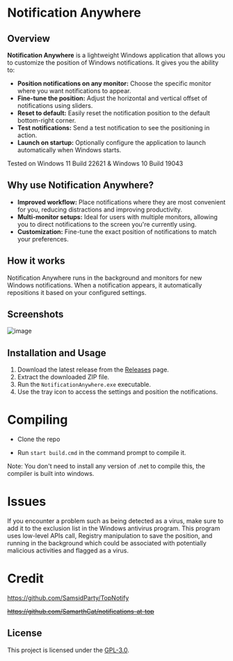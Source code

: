 # Notification Anywhere

## Overview

**Notification Anywhere** is a lightweight Windows application that allows you to customize the position of Windows notifications. It gives you the ability to:

- **Position notifications on any monitor:** Choose the specific monitor where you want notifications to appear.
- **Fine-tune the position:** Adjust the horizontal and vertical offset of notifications using sliders.
- **Reset to default:** Easily reset the notification position to the default bottom-right corner.
- **Test notifications:** Send a test notification to see the positioning in action.
- **Launch on startup:** Optionally configure the application to launch automatically when Windows starts.

Tested on Windows 11 Build 22621 & Windows 10 Build 19043


## Why use Notification Anywhere?

- **Improved workflow:** Place notifications where they are most convenient for you, reducing distractions and improving productivity.
- **Multi-monitor setups:** Ideal for users with multiple monitors, allowing you to direct notifications to the screen you're currently using.
- **Customization:** Fine-tune the exact position of notifications to match your preferences.

## How it works

Notification Anywhere runs in the background and monitors for new Windows notifications. When a notification appears, it automatically repositions it based on your configured settings.

## Screenshots

![image](https://github.com/RoyRiv3r/notifications-anywhere/assets/41067116/317ba268-c553-4788-90c4-92ec68f34745)

## Installation and Usage

1. Download the latest release from the [Releases](https://github.com/RoyRiv3r/notifications-anywhere/releases/tag/1.1) page. 
2. Extract the downloaded ZIP file.
3. Run the `NotificationAnywhere.exe` executable.
4. Use the tray icon to access the settings and position the notifications.

# Compiling

- Clone the repo

- Run `start build.cmd` in the command prompt to compile it.

Note: You don't need to install any version of .net to compile this, the compiler is built into windows.

# Issues

If you encounter a problem such as being detected as a virus, make sure to add it to the exclusion list in the Windows antivirus program. This program uses low-level APIs call, Registry manipulation to save the position, and running in the background which could be associated with potentially malicious activities and flagged as a virus.

# Credit

https://github.com/SamsidParty/TopNotify

~~https://github.com/SamarthCat/notifications-at-top~~

## License

This project is licensed under the [GPL-3.0]().

